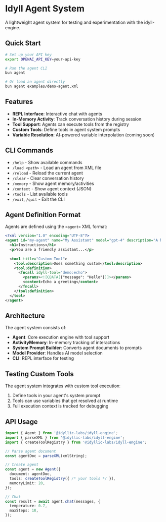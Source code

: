 # Idyll Agent System

A lightweight agent system for testing and experimentation with the idyll-engine.

## Quick Start

```bash
# Set up your API key
export OPENAI_API_KEY=your-api-key

# Run the agent CLI
bun agent

# Or load an agent directly
bun agent examples/demo-agent.xml
```

## Features

- **REPL Interface**: Interactive chat with agents
- **In-Memory Activity**: Track conversation history during session
- **Tool Support**: Agents can execute tools from the registry
- **Custom Tools**: Define tools in agent system prompts
- **Variable Resolution**: AI-powered variable interpolation (coming soon)

## CLI Commands

- `/help` - Show available commands
- `/load <path>` - Load an agent from XML file
- `/reload` - Reload the current agent
- `/clear` - Clear conversation history
- `/memory` - Show agent memory/activities
- `/context` - Show agent context (JSON)
- `/tools` - List available tools
- `/exit`, `/quit` - Exit the CLI

## Agent Definition Format

Agents are defined using the `<agent>` XML format:

```xml
<?xml version="1.0" encoding="UTF-8"?>
<agent id="my-agent" name="My Assistant" model="gpt-4" description="A helpful assistant">
  <h1>Instructions</h1>
  <p>You are a friendly assistant...</p>
  
  <tool title="Custom Tool">
    <tool:description>Does something custom</tool:description>
    <tool:definition>
      <fncall idyll-tool="demo:echo">
        <params><![CDATA[{"message": "Hello"}]]></params>
        <content>Echo a greeting</content>
      </fncall>
    </tool:definition>
  </tool>
</agent>
```

## Architecture

The agent system consists of:

- **Agent**: Core execution engine with tool support
- **ActivityMemory**: In-memory tracking of interactions
- **System Prompt Builder**: Converts agent documents to prompts
- **Model Provider**: Handles AI model selection
- **CLI**: REPL interface for testing

## Testing Custom Tools

The agent system integrates with custom tool execution:

1. Define tools in your agent's system prompt
2. Tools can use variables that get resolved at runtime
3. Full execution context is tracked for debugging

## API Usage

```typescript
import { Agent } from '@idyllic-labs/idyll-engine';
import { parseXML } from '@idyllic-labs/idyll-engine';
import { createToolRegistry } from '@idyllic-labs/idyll-engine';

// Parse agent document
const agentDoc = parseXML(xmlString);

// Create agent
const agent = new Agent({
  document: agentDoc,
  tools: createToolRegistry({ /* your tools */ }),
  memoryLimit: 20,
});

// Chat
const result = await agent.chat(messages, {
  temperature: 0.7,
  maxSteps: 10,
});
```
